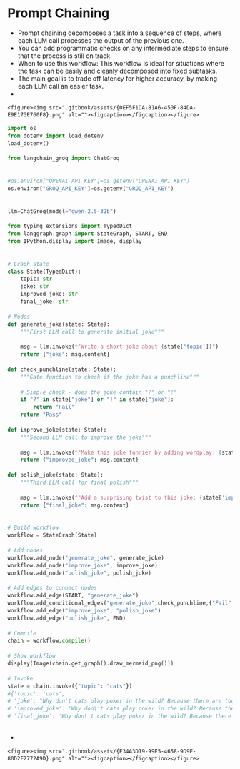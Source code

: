 # Prompt Chaining

* Prompt chaining decomposes a task into a sequence of steps, where each LLM call processes the output of the previous one.&#x20;
* You can add programmatic checks on any intermediate steps to ensure that the process is still on track.
* When to use this workflow: This workflow is ideal for situations where the task can be easily and cleanly decomposed into fixed subtasks.&#x20;
* The main goal is to trade off latency for higher accuracy, by making each LLM call an easier task.
*

    <figure><img src=".gitbook/assets/{0EF5F1DA-81A6-450F-84DA-E9E173E760F8}.png" alt=""><figcaption></figcaption></figure>

```python
import os
from dotenv import load_dotenv
load_dotenv()

from langchain_groq import ChatGroq


#os.environ["OPENAI_API_KEY"]=os.getenv("OPENAI_API_KEY")
os.environ["GROQ_API_KEY"]=os.getenv("GROQ_API_KEY")


llm=ChatGroq(model="qwen-2.5-32b")

from typing_extensions import TypedDict
from langgraph.graph import StateGraph, START, END
from IPython.display import Image, display


# Graph state
class State(TypedDict):
    topic: str
    joke: str
    improved_joke: str
    final_joke: str

# Nodes
def generate_joke(state: State):
    """First LLM call to generate initial joke"""

    msg = llm.invoke(f"Write a short joke about {state['topic']}")
    return {"joke": msg.content}

def check_punchline(state: State):
    """Gate function to check if the joke has a punchline"""

    # Simple check - does the joke contain "?" or "!"
    if "?" in state["joke"] or "!" in state["joke"]:
        return "Fail"
    return "Pass"

def improve_joke(state: State):
    """Second LLM call to improve the joke"""

    msg = llm.invoke(f"Make this joke funnier by adding wordplay: {state['joke']}")
    return {"improved_joke": msg.content}

def polish_joke(state: State):
    """Third LLM call for final polish"""

    msg = llm.invoke(f"Add a surprising twist to this joke: {state['improved_joke']}")
    return {"final_joke": msg.content}


# Build workflow
workflow = StateGraph(State)

# Add nodes
workflow.add_node("generate_joke", generate_joke)
workflow.add_node("improve_joke", improve_joke)
workflow.add_node("polish_joke", polish_joke)

# Add edges to connect nodes
workflow.add_edge(START, "generate_joke")
workflow.add_conditional_edges("generate_joke",check_punchline,{"Fail":"improve_joke","Pass":END})
workflow.add_edge("improve_joke", "polish_joke")
workflow.add_edge("polish_joke", END)

# Compile
chain = workflow.compile()

# Show workflow
display(Image(chain.get_graph().draw_mermaid_png()))

# Invoke
state = chain.invoke({"topic": "cats"})
#{'topic': 'cats',
# 'joke': "Why don't cats play poker in the wild? Because there are too many cheetahs!",
# 'improved_joke': 'Why don\'t cats play poker in the wild? Because there are too many cheetahs, and every game ends with a "spots" decision!',
# 'final_joke': 'Why don\'t cats play poker in the wild? Because there are too many cheetahs, and every game ends with a "spots" decision! But it gets even more surprising when you find out that the real reason is one clever cheetah who learned to bluff so well, it convinced everyone it was a royal flush of spots every time, and now it’s the only one at the poker table who knows when the others are really holding great hands or not!'}



```

*

    <figure><img src=".gitbook/assets/{E34A3D19-99E5-4658-9D9E-80D2F2772A9D}.png" alt=""><figcaption></figcaption></figure>
